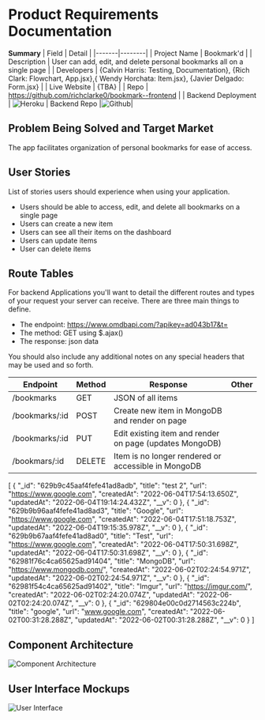 # Product Requirements Documentation

**Summary**
| Field | Detail |
|-------|--------|
| Project Name | Bookmark'd |
| Description | User can add, edit, and delete personal bookmarks all on a single page |
| Developers | {Calvin Harris: Testing, Documentation}, {Rich Clark: Flowchart, App.jsx},{ Wendy Horchata: Item.jsx}, {Javier Delgado: Form.jsx} |
| Live Website | {TBA} |
| Repo | https://github.com/richclarke0/bookmark--frontend |
| Backend Deployment | ![Heroku](https://bookmark--backend.herokuapp.com/bookmarks)
| Backend Repo  |![Github](https://github.com/Vanillajaviscript/bookmark--backend)|

## Problem Being Solved and Target Market

The app facilitates organization of personal bookmarks for ease of access.

## User Stories

List of stories users should experience when using your application.

- Users should be able to access, edit, and delete all bookmarks on a single page
- Users can create a new item
- Users can see all their items on the dashboard
- Users can update items
- User can delete items

## Route Tables

For backend Applications you'll want to detail the different routes and types of your request your server can receive. There are three main things to define.

- The endpoint: https://www.omdbapi.com/?apikey=ad043b17&t=
- The method: GET using $.ajax()
- The response: json data

You should also include any additional notes on any special headers that may be used and so forth.

| Endpoint | Method | Response | Other |
| -------- | ------ | -------- | ----- |
| /bookmarks | GET | JSON of all items | |
| /bookmarks/:id | POST | Create new item in MongoDB and render on page
| /bookmarks/:id | PUT |Edit existing item and render on page (updates MongoDB)
| /bookmars/:id | DELETE | Item is no longer rendered or accessible in MongoDB

[
  {
    "_id": "629b9c45aaf4fefe41ad8adb",
    "title": "test 2",
    "url": "https://www.google.com",
    "createdAt": "2022-06-04T17:54:13.650Z",
    "updatedAt": "2022-06-04T19:14:24.432Z",
    "__v": 0
  },
  {
    "_id": "629b9b96aaf4fefe41ad8ad3",
    "title": "Google",
    "url": "https://www.google.com",
    "createdAt": "2022-06-04T17:51:18.753Z",
    "updatedAt": "2022-06-04T19:15:35.978Z",
    "__v": 0
  },
  {
    "_id": "629b9b67aaf4fefe41ad8ad0",
    "title": "Test",
    "url": "https://www.google.com",
    "createdAt": "2022-06-04T17:50:31.698Z",
    "updatedAt": "2022-06-04T17:50:31.698Z",
    "__v": 0
  },
  {
    "_id": "62981f76c4ca65625ad91404",
    "title": "MongoDB",
    "url": "https://www.mongodb.com/",
    "createdAt": "2022-06-02T02:24:54.971Z",
    "updatedAt": "2022-06-02T02:24:54.971Z",
    "__v": 0
  },
  {
    "_id": "62981f54c4ca65625ad91402",
    "title": "Imgur",
    "url": "https://imgur.com/",
    "createdAt": "2022-06-02T02:24:20.074Z",
    "updatedAt": "2022-06-02T02:24:20.074Z",
    "__v": 0
  },
  {
    "_id": "629804e00c0d2714563c224b",
    "title": "google",
    "url": "www.google.com",
    "createdAt": "2022-06-02T00:31:28.288Z",
    "updatedAt": "2022-06-02T00:31:28.288Z",
    "__v": 0
  }
]

## Component Architecture

![Component Architecture](https://docs.google.com/drawings/d/1gwjxKWcQtQr5W70Zx4YCaRANZ9-MVS0x_8EGTGQf6lU/edit?usp=sharing)

## User Interface Mockups

![User Interface](https://i.imgur.com/wCJovTV.png)